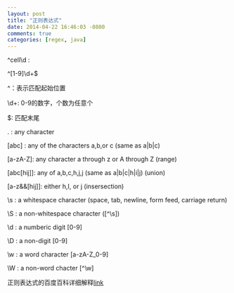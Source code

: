 ```yaml
---
layout: post
title: "正则表达式"
date: 2014-04-22 16:46:03 -0800
comments: true
categories: [regex, java] 
---
```


^cell\d  :

^[1-9]\d+$ 

^：表示匹配起始位置

\d+: 0-9的数字，个数为任意个

$: 匹配末尾

. : any character

[abc] : any of the characters a,b,or c (same as a|b|c)

[^abc]: any character except a,b, and c (negation)

[a-zA-Z]: any character a through z or A through Z (range)

[abc[hij]]: any of a,b,c,h,j,j (same as a|b|c|h|i|j) (union)

[a-z&&[hij]]: either h,I, or j (insersection)

\s : a whitespace character (space, tab, newline, form feed, carriage return)

\S : a non-whitespace character ([^\s])

\d : a numberic digit [0-9]

\D : a non-digit [0-9]

\w : a word character [a-zA-Z_0-9]

\W : a non-word chacter [^\w]

正则表达式的百度百科详细解释[link](http://baike.baidu.com/view/94238.htm)